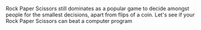Rock Paper Scissors still dominates as a popular game to decide amongst people for the smallest decisions, apart from flips of a coin. Let's see if your Rock Paper Scissors can beat a computer program